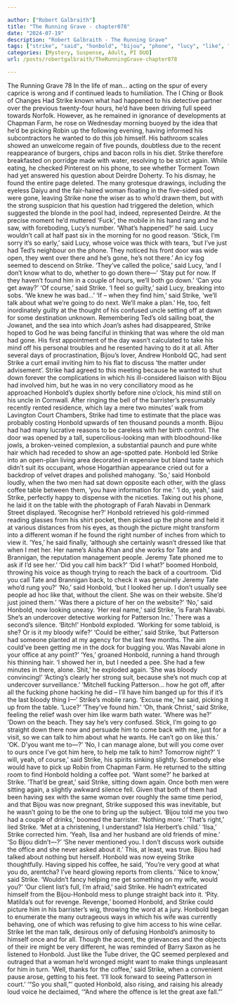 ```yaml
---

author: ["Robert Galbraith"]
title: "The Running Grave - chapter078"
date: "2024-07-19"
description: "Robert Galbraith - The Running Grave"
tags: ["strike", "said", "honbold", "bijou", "phone", "lucy", "like", "back", "found", "woman", "go", "talk", "coffee", "tate", "want", "see", "many", "gone", "call", "voice", "going", "old", "man", "barrister", "two"]
categories: [Mystery, Suspense, Adult, PI DUO]
url: /posts/robertgalbraith/TheRunningGrave-chapter078

---
```



The Running Grave
78
In the life of man… acting on the spur of every caprice is wrong and if continued leads to humiliation.
The I Ching or Book of Changes
Had Strike known what had happened to his detective partner over the previous twenty-four hours, he’d have been driving full speed towards Norfolk. However, as he remained in ignorance of developments at Chapman Farm, he rose on Wednesday morning buoyed by the idea that he’d be picking Robin up the following evening, having informed his subcontractors he wanted to do this job himself.
His bathroom scales showed an unwelcome regain of five pounds, doubtless due to the recent reappearance of burgers, chips and bacon rolls in his diet. Strike therefore breakfasted on porridge made with water, resolving to be strict again. While eating, he checked Pinterest on his phone, to see whether Torment Town had yet answered his question about Deirdre Doherty. To his dismay, he found the entire page deleted. The many grotesque drawings, including the eyeless Daiyu and the fair-haired woman floating in the five-sided pool, were gone, leaving Strike none the wiser as to who’d drawn them, but with the strong suspicion that his question had triggered the deletion, which suggested the blonde in the pool had, indeed, represented Deirdre.
At the precise moment he’d muttered ‘Fuck’, the mobile in his hand rang and he saw, with foreboding, Lucy’s number.
‘What’s happened?’ he said. Lucy wouldn’t call at half past six in the morning for no good reason.
‘Stick, I’m sorry it’s so early,’ said Lucy, whose voice was thick with tears, ‘but I’ve just had Ted’s neighbour on the phone. They noticed his front door was wide open, they went over there and he’s gone, he’s not there.’
An icy fog seemed to descend on Strike.
‘They’ve called the police,’ said Lucy, ‘and I don’t know what to do, whether to go down there—’
‘Stay put for now. If they haven’t found him in a couple of hours, we’ll both go down.’
‘Can you get away?’
‘Of course,’ said Strike.
‘I feel so guilty,’ said Lucy, breaking into sobs. ‘We knew he was bad…’
‘If – when they find him,’ said Strike, ‘we’ll talk about what we’re going to do next. We’ll make a plan.’
He, too, felt inordinately guilty at the thought of his confused uncle setting off at dawn for some destination unknown. Remembering Ted’s old sailing boat, the Jowanet, and the sea into which Joan’s ashes had disappeared, Strike hoped to God he was being fanciful in thinking that was where the old man had gone.
His first appointment of the day wasn’t calculated to take his mind off his personal troubles and he resented having to do it at all. After several days of procrastination, Bijou’s lover, Andrew Honbold QC, had sent Strike a curt email inviting him to his flat to discuss ‘the matter under advisement’. Strike had agreed to this meeting because he wanted to shut down forever the complications in which his ill-considered liaison with Bijou had involved him, but he was in no very conciliatory mood as he approached Honbold’s duplex shortly before nine o’clock, his mind still on his uncle in Cornwall.
After ringing the bell of the barrister’s presumably recently rented residence, which lay a mere two minutes’ walk from Lavington Court Chambers, Strike had time to estimate that the place was probably costing Honbold upwards of ten thousand pounds a month. Bijou had had many lucrative reasons to be careless with her birth control.
The door was opened by a tall, supercilious-looking man with bloodhound-like jowls, a broken-veined complexion, a substantial paunch and pure white hair which had receded to show an age-spotted pate. Honbold led Strike into an open-plan living area decorated in expensive but bland taste which didn’t suit its occupant, whose Hogarthian appearance cried out for a backdrop of velvet drapes and polished mahogany.
‘So,’ said Honbold loudly, when the two men had sat down opposite each other, with the glass coffee table between them, ‘you have information for me.’
‘I do, yeah,’ said Strike, perfectly happy to dispense with the niceties. Taking out his phone, he laid it on the table with the photograph of Farah Navabi in Denmark Street displayed. ‘Recognise her?’
Honbold retrieved his gold-rimmed reading glasses from his shirt pocket, then picked up the phone and held it at various distances from his eyes, as though the picture might transform into a different woman if he found the right number of inches from which to view it.
‘Yes,’ he said finally, ‘although she certainly wasn’t dressed like that when I met her. Her name’s Aisha Khan and she works for Tate and Brannigan, the reputation management people. Jeremy Tate phoned me to ask if I’d see her.’
‘Did you call him back?’
‘Did I what?’ boomed Honbold, throwing his voice as though trying to reach the back of a courtroom.
‘Did you call Tate and Brannigan back, to check it was genuinely Jeremy Tate who’d rung you?’
‘No,’ said Honbold, ‘but I looked her up. I don’t usually see people ad hoc like that, without the client. She was on their website. She’d just joined them.’
‘Was there a picture of her on the website?’
‘No,’ said Honbold, now looking uneasy.
‘Her real name,’ said Strike, ‘is Farah Navabi. She’s an undercover detective working for Patterson Inc.’
There was a second’s silence.
‘Bitch!’ Honbold exploded. ‘Working for some tabloid, is she? Or is it my bloody wife?’
‘Could be either,’ said Strike, ‘but Patterson had someone planted at my agency for the last few months. The aim could’ve been getting me in the dock for bugging you. Was Navabi alone in your office at any point?’
‘Yes,’ groaned Honbold, running a hand through his thinning hair. ‘I showed her in, but I needed a pee. She had a few minutes in there, alone. Shit,’ he exploded again. ‘She was bloody convincing!’
‘Acting’s clearly her strong suit, because she’s not much cop at undercover surveillance.’
‘Mitchell fucking Patterson… how he got off, after all the fucking phone hacking he did – I’ll have him banged up for this if it’s the last bloody thing I—’
Strike’s mobile rang.
‘Excuse me,’ he said, picking it up from the table. ‘Luce?’
‘They’ve found him.’
‘Oh, thank Christ,’ said Strike, feeling the relief wash over him like warm bath water. ‘Where was he?’
‘Down on the beach. They say he’s very confused. Stick, I’m going to go straight down there now and persuade him to come back with me, just for a visit, so we can talk to him about what he wants. He can’t go on like this.’
‘OK. D’you want me to—?’
‘No, I can manage alone, but will you come over to ours once I’ve got him here, to help me talk to him? Tomorrow night?’
‘I will, yeah, of course,’ said Strike, his spirits sinking slightly. Somebody else would have to pick up Robin from Chapman Farm.
He returned to the sitting room to find Honbold holding a coffee pot.
‘Want some?’ he barked at Strike.
‘That’d be great,’ said Strike, sitting down again.
Once both men were sitting again, a slightly awkward silence fell. Given that both of them had been having sex with the same woman over roughly the same time period, and that Bijou was now pregnant, Strike supposed this was inevitable, but he wasn’t going to be the one to bring up the subject.
‘Bijou told me you two had a couple of drinks,’ boomed the barrister. ‘Nothing more.’
‘That’s right,’ lied Strike.
‘Met at a christening, I understand? Isla Herbert’s child.’
‘Ilsa,’ Strike corrected him. ‘Yeah, Ilsa and her husband are old friends of mine.’
‘So Bijou didn’t—?’
‘She never mentioned you. I don’t discuss work outside the office and she never asked about it.’
This, at least, was true. Bijou had talked about nothing but herself. Honbold was now eyeing Strike thoughtfully. Having sipped his coffee, he said,
‘You’re very good at what you do, arentcha? I’ve heard glowing reports from clients.’
‘Nice to know,’ said Strike.
‘Wouldn’t fancy helping me get something on my wife, would you?’
‘Our client list’s full, I’m afraid,’ said Strike. He hadn’t extricated himself from the Bijou-Honbold mess to plunge straight back into it.
‘Pity. Matilda’s out for revenge. Revenge,’ boomed Honbold, and Strike could picture him in his barrister’s wig, throwing the word at a jury. Honbold began to enumerate the many outrageous ways in which his wife was currently behaving, one of which was refusing to give him access to his wine cellar.
Strike let the man talk, desirous only of defusing Honbold’s animosity to himself once and for all. Though the accent, the grievances and the objects of their ire might be very different, he was reminded of Barry Saxon as he listened to Honbold. Just like the Tube driver, the QC seemed perplexed and outraged that a woman he’d wronged might want to make things unpleasant for him in turn.
‘Well, thanks for the coffee,’ said Strike, when a convenient pause arose, getting to his feet. ‘I’ll look forward to seeing Patterson in court.’
‘“So you shall,”’ quoted Honbold, also rising, and raising his already loud voice he declaimed, ‘“And where the offence is let the great axe fall.”’
